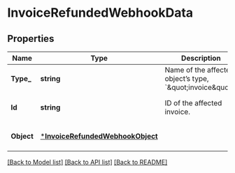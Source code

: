 # InvoiceRefundedWebhookData

## Properties

 Name       | Type                                                                 | Description                                                            | Notes                        
------------|----------------------------------------------------------------------|------------------------------------------------------------------------|------------------------------
 **Type_**  | **string**                                                           | Name of the affected object’s type, &#x60;\&quot;invoice\&quot;&#x60;. | [optional] [default to null] 
 **Id**     | **string**                                                           | ID of the affected invoice.                                            | [optional] [default to null] 
 **Object** | [***InvoiceRefundedWebhookObject**](InvoiceRefundedWebhookObject.md) |                                                                        | [optional] [default to null] 

[[Back to Model list]](../README.md#documentation-for-models) [[Back to API list]](../README.md#documentation-for-api-endpoints) [[Back to README]](../README.md)

